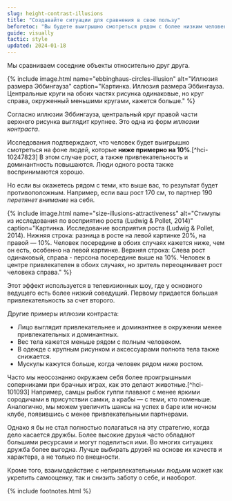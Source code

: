 ```yaml
---
slug: height-contrast-illusions
title: "Создавайте ситуации для сравнения в свою пользу"
beforetoc: "Вы будете выигрышно смотреться рядом с более низким человеком, а также с менее привлекательными людьми."
guide: visually
tactic: style
updated: 2024-01-18
---
```

Мы сравниваем соседние объекты относительно друг друга.

{% include image.html name="ebbinghaus-circles-illusion" alt="Иллюзия размера Эббингауза" caption="Картинка. Иллюзия размера Эббингауза. Центральные круги на обоих частях рисунка одинаковые, но круг справа, окруженный меньшими кругами, кажется больше." %}

Согласно иллюзии Эббингауза, центральный круг правой части верхнего рисунка выглядит крупнее. Это одна из форм *иллюзии контраста*.

Исследования подтверждают, что человек будет выигрышно смотреться на фоне людей, которые **ниже примерно на 10%**.[^hci-10247823] В этом случае рост, а также привлекательность и доминантность повышаются. Люди одного роста также воспринимаются хорошо.

Но если вы окажетесь рядом с теми, кто выше вас, то результат будет противоположным. Например, если ваш рост 170 см, то партнер 190 *перетянет внимание* на себя.

{% include image.html name="size-illusions-attractiveness" alt="Стимулы из исследования по восприятию роста (Ludwig & Pollet, 2014)" caption="Картинка. Исследование восприятия роста (Ludwig & Pollet, 2014). Нижняя строка: разница в росте на левой картинке 20%, на правой — 10%. Человек посередине в обоих случаях кажется ниже, чем он есть, особенно на левой картинке. Верхняя строка: Слева рост одинаковый, справа - персона посередине выше на 10%. Человек в центре привлекателен в обоих случаях, но зритель переоценивает рост человека справа." %}

Этот эффект используется в телевизионных шоу, где у основного ведущего есть более низкий соведущий. Первому придается большая привлекательность за счет второго.

Другие примеры иллюзии контраста:

- Лицо выглядит привлекательнее и доминантнее в окружении менее привлекательных и доминантных.
- Вес тела кажется меньше рядом с полным человеком.
- В одежде с крупным рисунком и аксессуарами полнота тела также снижается.
- Мускулы кажутся больше, когда человек рядом ниже ростом.

Часто мы неосознанно окружаем себя более проигрышными соперниками при брачных играх, как это делают животные.[^hci-101093] Например, самцы рыбок гуппи плавают с менее яркими сородичами в присутствии самки, а крабы — с теми, кто поменьше. Аналогично, мы можем увеличить шансы на успех в баре или ночном клубе, появившись с менее привлекательными партнерами.

Однако я бы не стал полностью полагаться на эту стратегию, когда дело касается дружбы. Более высокие друзья часто обладают большими ресурсами и могут поделиться ими. Во многих ситуациях дружба более выгодна. Лучше выбирать друзей на основе их качеств и характера, а не только по внешности.

Кроме того, взаимодействие с непривлекательными людьми может как укрепить самооценку, так и снизить заботу о себе, и наоборот.

{% include footnotes.html %}
